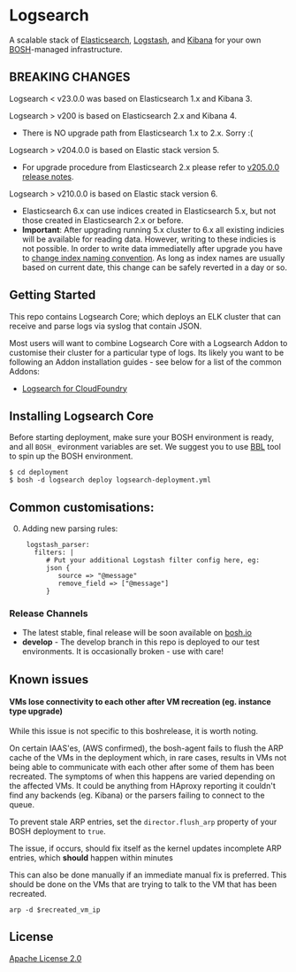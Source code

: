 # Logsearch

A scalable stack of [Elasticsearch](http://www.elasticsearch.org/overview/elasticsearch/),
[Logstash](http://www.elasticsearch.org/overview/logstash/), and
[Kibana](http://www.elasticsearch.org/overview/kibana/) for your
own [BOSH](http://docs.cloudfoundry.org/bosh/)-managed infrastructure.

## BREAKING CHANGES

Logsearch < v23.0.0 was based on Elasticsearch 1.x and Kibana 3.

Logsearch > v200 is based on Elasticsearch 2.x and Kibana 4.

- There is NO upgrade path from Elasticsearch 1.x to 2.x.  Sorry :(

Logsearch > v204.0.0 is based on Elastic stack version 5.

- For upgrade procedure from Elasticsearch 2.x please refer to [v205.0.0 release notes](https://github.com/cloudfoundry-community/logsearch-boshrelease/releases/tag/v205.0.0#component-updates).

Logsearch > v210.0.0 is based on Elastic stack version 6.

- Elasticsearch 6.x can use indices created in Elasticsearch 5.x, but not those created in Elasticsearch 2.x or before.
- **Important**: After upgrading running 5.x cluster to 6.x all existing indicies will be available for reading data. However, writing to these indicies is not possible. In order to write data immediatelly after upgrade you have to [change index naming convention](https://github.com/cloudfoundry-community/logsearch-boshrelease/commit/2f83b41ee14dbe3141e21cc0c40df340d50e0169). As long as index names are usually based on current date, this change can be safely reverted in a day or so.


## Getting Started

This repo contains Logsearch Core; which deploys an ELK cluster that can receive and parse logs via syslog
that contain JSON.

Most users will want to combine Logsearch Core with a Logsearch Addon to customise their cluster for a
particular type of logs.  Its likely you want to be following an Addon installation guides - see below
for a list of the common Addons:

  * [Logsearch for CloudFoundry](https://github.com/cloudfoundry-community/logsearch-for-cloudfoundry)


## Installing Logsearch Core
   
Before starting deployment, make sure your BOSH environment is ready, and all `BOSH_` evironment variables are set. We suggest you to use [BBL](https://github.com/cloudfoundry/bosh-bootloader) tool to spin up the BOSH environment.

```
$ cd deployment
$ bosh -d logsearch deploy logsearch-deployment.yml
```
## Common customisations:

0. Adding new parsing rules:

        logstash_parser:
          filters: |
             # Put your additional Logstash filter config here, eg:
             json {
                source => "@message"
                remove_field => ["@message"]
             }


### Release Channels

 * The latest stable, final release will be soon available on [bosh.io](http://bosh.io/releases)
 * **develop** - The develop branch in this repo is deployed to our test environments.  It is occasionally broken - use with care!

## Known issues

#### VMs lose connectivity to each other after VM recreation (eg. instance type upgrade)

While this issue is not specific to this boshrelease, it is worth noting.

On certain IAAS'es, (AWS confirmed), the bosh-agent fails to flush the ARP cache of the VMs in the deployment which, in rare cases, results in VMs not being able to communicate with each other after some of them has been recreated. The symptoms of when this happens are varied depending on the affected VMs. It could be anything from HAproxy reporting it couldn't find any backends (eg. Kibana) or the parsers failing to connect to the queue.

To prevent stale ARP entries, set the `director.flush_arp` property of your BOSH deployment to `true`.

The issue, if occurs, should fix itself as the kernel updates incomplete ARP entries, which **should** happen within minutes

This can also be done manually if an immediate manual fix is preferred. This should be done on the VMs that are trying to talk to the VM that has been recreated.

```
arp -d $recreated_vm_ip
```

## License

[Apache License 2.0](./LICENSE)
